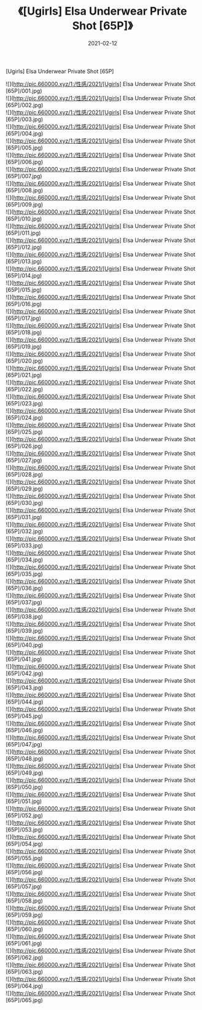 ﻿---
layout: post
title:  《[Ugirls] Elsa Underwear Private Shot [65P]》
date:   2021-02-12
img: http://pic.660000.xyz/1:/性感/2021/[Ugirls] Elsa Underwear Private Shot [65P]/000.jpg
categories: [美女, 清纯, 唯美]
---

[Ugirls] Elsa Underwear Private Shot [65P]

  ![](http://pic.660000.xyz/1:/性感/2021/[Ugirls] Elsa Underwear Private Shot [65P]/001.jpg) <br> ![](http://pic.660000.xyz/1:/性感/2021/[Ugirls] Elsa Underwear Private Shot [65P]/002.jpg) <br> ![](http://pic.660000.xyz/1:/性感/2021/[Ugirls] Elsa Underwear Private Shot [65P]/003.jpg) <br> ![](http://pic.660000.xyz/1:/性感/2021/[Ugirls] Elsa Underwear Private Shot [65P]/004.jpg) <br> ![](http://pic.660000.xyz/1:/性感/2021/[Ugirls] Elsa Underwear Private Shot [65P]/005.jpg) <br> ![](http://pic.660000.xyz/1:/性感/2021/[Ugirls] Elsa Underwear Private Shot [65P]/006.jpg) <br> ![](http://pic.660000.xyz/1:/性感/2021/[Ugirls] Elsa Underwear Private Shot [65P]/007.jpg) <br> ![](http://pic.660000.xyz/1:/性感/2021/[Ugirls] Elsa Underwear Private Shot [65P]/008.jpg) <br> ![](http://pic.660000.xyz/1:/性感/2021/[Ugirls] Elsa Underwear Private Shot [65P]/009.jpg) <br> ![](http://pic.660000.xyz/1:/性感/2021/[Ugirls] Elsa Underwear Private Shot [65P]/010.jpg) <br> ![](http://pic.660000.xyz/1:/性感/2021/[Ugirls] Elsa Underwear Private Shot [65P]/011.jpg) <br> ![](http://pic.660000.xyz/1:/性感/2021/[Ugirls] Elsa Underwear Private Shot [65P]/012.jpg) <br> ![](http://pic.660000.xyz/1:/性感/2021/[Ugirls] Elsa Underwear Private Shot [65P]/013.jpg) <br> ![](http://pic.660000.xyz/1:/性感/2021/[Ugirls] Elsa Underwear Private Shot [65P]/014.jpg) <br> ![](http://pic.660000.xyz/1:/性感/2021/[Ugirls] Elsa Underwear Private Shot [65P]/015.jpg) <br> ![](http://pic.660000.xyz/1:/性感/2021/[Ugirls] Elsa Underwear Private Shot [65P]/016.jpg) <br> ![](http://pic.660000.xyz/1:/性感/2021/[Ugirls] Elsa Underwear Private Shot [65P]/017.jpg) <br> ![](http://pic.660000.xyz/1:/性感/2021/[Ugirls] Elsa Underwear Private Shot [65P]/018.jpg) <br> ![](http://pic.660000.xyz/1:/性感/2021/[Ugirls] Elsa Underwear Private Shot [65P]/019.jpg) <br> ![](http://pic.660000.xyz/1:/性感/2021/[Ugirls] Elsa Underwear Private Shot [65P]/020.jpg) <br> ![](http://pic.660000.xyz/1:/性感/2021/[Ugirls] Elsa Underwear Private Shot [65P]/021.jpg) <br> ![](http://pic.660000.xyz/1:/性感/2021/[Ugirls] Elsa Underwear Private Shot [65P]/022.jpg) <br> ![](http://pic.660000.xyz/1:/性感/2021/[Ugirls] Elsa Underwear Private Shot [65P]/023.jpg) <br> ![](http://pic.660000.xyz/1:/性感/2021/[Ugirls] Elsa Underwear Private Shot [65P]/024.jpg) <br> ![](http://pic.660000.xyz/1:/性感/2021/[Ugirls] Elsa Underwear Private Shot [65P]/025.jpg) <br> ![](http://pic.660000.xyz/1:/性感/2021/[Ugirls] Elsa Underwear Private Shot [65P]/026.jpg) <br> ![](http://pic.660000.xyz/1:/性感/2021/[Ugirls] Elsa Underwear Private Shot [65P]/027.jpg) <br> ![](http://pic.660000.xyz/1:/性感/2021/[Ugirls] Elsa Underwear Private Shot [65P]/028.jpg) <br> ![](http://pic.660000.xyz/1:/性感/2021/[Ugirls] Elsa Underwear Private Shot [65P]/029.jpg) <br> ![](http://pic.660000.xyz/1:/性感/2021/[Ugirls] Elsa Underwear Private Shot [65P]/030.jpg) <br> ![](http://pic.660000.xyz/1:/性感/2021/[Ugirls] Elsa Underwear Private Shot [65P]/031.jpg) <br> ![](http://pic.660000.xyz/1:/性感/2021/[Ugirls] Elsa Underwear Private Shot [65P]/032.jpg) <br> ![](http://pic.660000.xyz/1:/性感/2021/[Ugirls] Elsa Underwear Private Shot [65P]/033.jpg) <br> ![](http://pic.660000.xyz/1:/性感/2021/[Ugirls] Elsa Underwear Private Shot [65P]/034.jpg) <br> ![](http://pic.660000.xyz/1:/性感/2021/[Ugirls] Elsa Underwear Private Shot [65P]/035.jpg) <br> ![](http://pic.660000.xyz/1:/性感/2021/[Ugirls] Elsa Underwear Private Shot [65P]/036.jpg) <br> ![](http://pic.660000.xyz/1:/性感/2021/[Ugirls] Elsa Underwear Private Shot [65P]/037.jpg) <br> ![](http://pic.660000.xyz/1:/性感/2021/[Ugirls] Elsa Underwear Private Shot [65P]/038.jpg) <br> ![](http://pic.660000.xyz/1:/性感/2021/[Ugirls] Elsa Underwear Private Shot [65P]/039.jpg) <br> ![](http://pic.660000.xyz/1:/性感/2021/[Ugirls] Elsa Underwear Private Shot [65P]/040.jpg) <br> ![](http://pic.660000.xyz/1:/性感/2021/[Ugirls] Elsa Underwear Private Shot [65P]/041.jpg) <br> ![](http://pic.660000.xyz/1:/性感/2021/[Ugirls] Elsa Underwear Private Shot [65P]/042.jpg) <br> ![](http://pic.660000.xyz/1:/性感/2021/[Ugirls] Elsa Underwear Private Shot [65P]/043.jpg) <br> ![](http://pic.660000.xyz/1:/性感/2021/[Ugirls] Elsa Underwear Private Shot [65P]/044.jpg) <br> ![](http://pic.660000.xyz/1:/性感/2021/[Ugirls] Elsa Underwear Private Shot [65P]/045.jpg) <br> ![](http://pic.660000.xyz/1:/性感/2021/[Ugirls] Elsa Underwear Private Shot [65P]/046.jpg) <br> ![](http://pic.660000.xyz/1:/性感/2021/[Ugirls] Elsa Underwear Private Shot [65P]/047.jpg) <br> ![](http://pic.660000.xyz/1:/性感/2021/[Ugirls] Elsa Underwear Private Shot [65P]/048.jpg) <br> ![](http://pic.660000.xyz/1:/性感/2021/[Ugirls] Elsa Underwear Private Shot [65P]/049.jpg) <br> ![](http://pic.660000.xyz/1:/性感/2021/[Ugirls] Elsa Underwear Private Shot [65P]/050.jpg) <br> ![](http://pic.660000.xyz/1:/性感/2021/[Ugirls] Elsa Underwear Private Shot [65P]/051.jpg) <br> ![](http://pic.660000.xyz/1:/性感/2021/[Ugirls] Elsa Underwear Private Shot [65P]/052.jpg) <br> ![](http://pic.660000.xyz/1:/性感/2021/[Ugirls] Elsa Underwear Private Shot [65P]/053.jpg) <br> ![](http://pic.660000.xyz/1:/性感/2021/[Ugirls] Elsa Underwear Private Shot [65P]/054.jpg) <br> ![](http://pic.660000.xyz/1:/性感/2021/[Ugirls] Elsa Underwear Private Shot [65P]/055.jpg) <br> ![](http://pic.660000.xyz/1:/性感/2021/[Ugirls] Elsa Underwear Private Shot [65P]/056.jpg) <br> ![](http://pic.660000.xyz/1:/性感/2021/[Ugirls] Elsa Underwear Private Shot [65P]/057.jpg) <br> ![](http://pic.660000.xyz/1:/性感/2021/[Ugirls] Elsa Underwear Private Shot [65P]/058.jpg) <br> ![](http://pic.660000.xyz/1:/性感/2021/[Ugirls] Elsa Underwear Private Shot [65P]/059.jpg) <br> ![](http://pic.660000.xyz/1:/性感/2021/[Ugirls] Elsa Underwear Private Shot [65P]/060.jpg) <br> ![](http://pic.660000.xyz/1:/性感/2021/[Ugirls] Elsa Underwear Private Shot [65P]/061.jpg) <br> ![](http://pic.660000.xyz/1:/性感/2021/[Ugirls] Elsa Underwear Private Shot [65P]/062.jpg) <br> ![](http://pic.660000.xyz/1:/性感/2021/[Ugirls] Elsa Underwear Private Shot [65P]/063.jpg) <br> ![](http://pic.660000.xyz/1:/性感/2021/[Ugirls] Elsa Underwear Private Shot [65P]/064.jpg) <br> ![](http://pic.660000.xyz/1:/性感/2021/[Ugirls] Elsa Underwear Private Shot [65P]/065.jpg) <br>